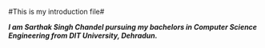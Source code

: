 #This is my introduction file#

_**I am Sarthak Singh Chandel pursuing my bachelors in Computer Science Engineering from DIT University, Dehradun.**_

